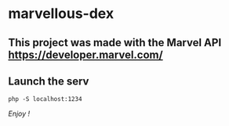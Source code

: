 # marvellous-dex

## This project was made with the Marvel API https://developer.marvel.com/

## Launch the serv

`php -S localhost:1234`

_Enjoy !_


